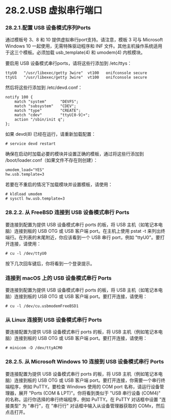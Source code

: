 # 28.2.USB 虚拟串行端口

### 28.2.1.配置 USB 设备模式序列Ports

通过模板号 3、8 和 10 提供虚拟串行port支持。请注意，模板 3 可与 Microsoft Windows 10 一起使用，无需特殊驱动程序和 INF 文件。其他主机操作系统适用于这三个模板。必须加载 usb_template(4) 和 umodem(4) 内核模块。

要启用 USB 设备模式串行ports，请将这些行添加到 /etc/ttys：

```
ttyU0	"/usr/libexec/getty 3wire"	vt100	onifconsole secure
ttyU1	"/usr/libexec/getty 3wire"	vt100	onifconsole secure
```

然后将这些行添加到 /etc/devd.conf：

```
notify 100 {
	match "system"		"DEVFS";
	match "subsystem"	"CDEV";
	match "type"		"CREATE";
	match "cdev"		"ttyU[0-9]+";
	action "/sbin/init q";
};
```

如果 devd(8) 已经在运行，请重新加载配置：

```
# service devd restart
```

确保在启动时加载必要的模块并设置正确的模板，通过将这些行添加到 /boot/loader.conf（如果文件不存在则创建）：

```
umodem_load="YES"
hw.usb.template=3
```

若要在不重启的情况下加载模块并设置模板，请使用：

```
# kldload umodem
# sysctl hw.usb.template=3
```

### 28.2.2. 从 FreeBSD 连接到 USB 设备模式串行 Ports

要连接到配置为提供 USB 设备模式串行 ports 的板，将 USB 主机（如笔记本电脑）连接到板的 USB OTG 或 USB 客户端 port。在主机上使用 pstat -t 来列出终端行。在列表的末尾附近，你应该看到一个 USB 串行 port，例如 "ttyU0"。要打开连接，请使用：

```
# cu -l /dev/ttyU0
```

按下几次回车键后，你将看到一个登录提示。

### 连接到 macOS 上的 USB 设备模式串行 Ports

要连接到配置为提供 USB 设备模式串行 ports 的板，将 USB 主机（如笔记本电脑）连接到板的 USB OTG 或 USB 客户端 port。要打开连接，请使用：

```
# cu -l /dev/cu.usbmodemFreeBSD1
```

### 从 Linux 连接到 USB 设备模式串行 Ports

要连接配置为提供 USB 设备模式串行 ports 的板，将 USB 主机（例如笔记本电脑）连接到板的 USB OTG 或 USB 客户端 port。要打开连接，请使用：

```
# minicom -D /dev/ttyACM0
```

### 28.2.5. 从 Microsoft Windows 10 连接到 USB 设备模式串行 Ports

要连接配置为提供 USB 设备模式串行 ports 的板，将 USB 主机（例如笔记本电脑）连接到板的 USB OTG 或 USB 客户端 port。要打开连接，你需要一个串行终端程序，例如 PuTTY。要检查 Windows 使用的 COM port 名称，请运行设备管理器，展开 "Ports (COM & LPT)"。你将看到类似于 "USB 串行设备 (COM4)" 的名称。运行你选择的串行终端程序，例如 PuTTY。在 PuTTY 对话框中设置 "连接类型" 为 "串行"，在 "串行行" 对话框中输入从设备管理器获取的 COMx，然后点击打开。
